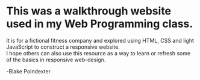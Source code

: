 # This was a walkthrough website used in my Web Programming class.

It is for a fictional fitness company and explored using HTML, CSS and light JavaScript to construct a responsive website.  
I hope others can also use this resource as a way to learn or refresh some of the basics in responsive web-design.

-Blake Poindexter
